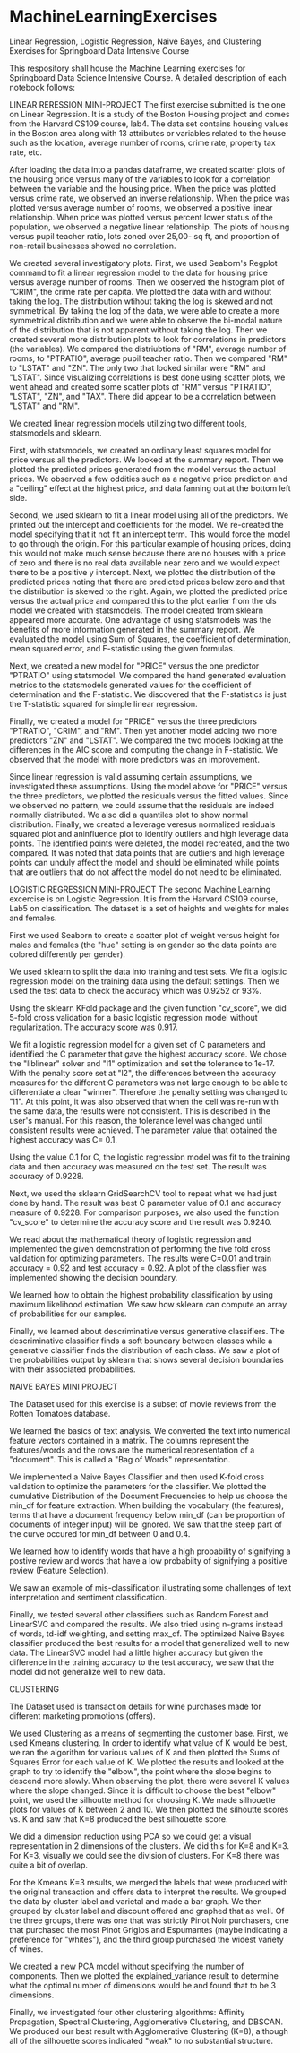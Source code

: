 # MachineLearningExercises
Linear Regression, Logistic Regression, Naive Bayes, and Clustering Exercises for Springboard Data Intensive Course

This respository shall house the Machine Learning exercises for Springboard Data Science Intensive Course.  A detailed description of each notebook follows:

LINEAR RERESSION MINI-PROJECT
The first exercise submitted is the one on Linear Regression.  It is a study of the Boston Housing project and comes from the Harvard CS109 course, lab4.  The data set contains housing values in the Boston area along with 13 attributes or variables related to the house such as the location, average number of rooms, crime rate, property tax rate, etc. 

After loading the data into a pandas dataframe, we created scatter plots of the housing price versus many of the variables to look for a correlation between the variable and the housing price.  When the price was plotted versus crime rate, we observed an inverse relationship.  When the price was plotted versus average number of rooms, we observed a positive linear relationship. When price was plotted versus percent lower status of the population, we observed a negative linear relationship.  The plots of housing versus pupil teacher ratio, lots zoned over 25,00- sq ft, and proportion of non-retail businesses showed no correlation.

We created several investigatory plots. First, we used Seaborn's Regplot command to fit a linear regression model to the data for housing price versus average number of rooms. Then we observed the histogram plot of "CRIM", the crime rate per capita. We plotted the data with and without taking the log.  The distribution wtihout taking the log is skewed and not symmetrical.  By taking the log of the data, we were able to create a more symmetrical distribution and we were able to observe the bi-modal nature of the distribution that is not apparent without taking the log.  Then we created several more distribution plots to look for correlations in predictors (the variables). We compared the distriubtions of "RM", average number of rooms, to "PTRATIO", average pupil teacher ratio.  Then we compared "RM" to "LSTAT" and "ZN".  The only two that looked similar were "RM" and "LSTAT". Since visualizing correlations is best done using scatter plots, we went ahead and created some scatter plots of "RM" versus "PTRATIO", "LSTAT", "ZN", and "TAX".  There did appear to be a correlation between "LSTAT" and "RM".

We created linear regression models utilizing two different tools, statsmodels and sklearn. 

First, with statsmodels, we created an ordinary least squares model for price versus all the predictors.  We looked at the summary report.  Then we plotted the predicted prices generated from the model versus the actual prices. We observed a few oddities such as a negative price prediction and a "ceiling" effect at the highest price, and data fanning out at the bottom left side.

Second, we used sklearn to fit a linear model using all of the predictors.  We printed out the intercept and coefficients for the model. We re-created the model specifying that it not fit an intercept term. This would force the model to go through the origin.  For this particular example of housing prices, doing this would not make much sense because there are no houses with a price of zero and there is no real data available near zero and we would expect there to be a positive y intercept.  Next, we plotted the distribution of the predicted prices noting that there are predicted prices below zero and that the distribution is skewed to the right.  Again, we plotted the predicted price versus the actual price and compared this to the plot earlier from the ols model we created with statsmodels.  The model created from sklearn appeared more accurate.  One advantage of using statsmodels was the benefits of more information generated in the summary report. We evaluated the model using Sum of Squares, the coefficient of determination, mean squared error, and F-statistic 
using the given formulas.

Next, we created a new model for "PRICE" versus the one predictor "PTRATIO" using statsmodel.  We compared the hand generated evaluation metrics to the statsmodels generated values for the coefficient of determination and the F-statistic. We discovered that the F-statistics is just the T-statistic squared for simple linear regression.

Finally, we created a model for "PRICE" versus the three predictors "PTRATIO", "CRIM", and "RM".  Then yet another model adding two more predictors "ZN" and "LSTAT".  We compared the two models looking at the differences in the AIC score and computing the change in F-statistic.  We observed that the model with more predictors was an improvement.

Since linear regression is valid assuming certain assumptions, we investigated these assumptions. Using the model above for "PRICE" versus the three predictors, we plotted the residuals versus the fitted values.  Since we observed no pattern, we could assume that the residuals are indeed normally distributed.  We also did a quantiles plot to show normal distribution.  Finally, we created a leverage veresus normalized residuals squared plot and aninfluence plot to identify outliers and high leverage data points.  The identified points were deleted, the model recreated, and the two compared. It was noted that data points that are outliers and high leverage points can unduly affect the model and should be eliminated while points that are outliers that do not affect the model do not need to be eliminated. 


LOGISTIC REGRESSION MINI-PROJECT
The second Machine Learning excercise is on Logistic Regression.  It is from the Harvard CS109 course, Lab5 on classification. The dataset is a set of heights and weights for males and females.  

First we used Seaborn to create a scatter plot of weight versus height for males and females (the "hue" setting is on gender so the data points are colored differently per gender).

We used sklearn to split the data into training and test sets. We fit a logistic regression model on the training data using the default settings.  Then we used the test data to check the accuracy which was 0.9252 or 93%. 

Using the sklearn KFold package and the given function "cv_score", we did  5-fold cross validation for a basic logistic regression model without regularization.  The accuracy score was 0.917.

We fit a logistic regression model for a given set of C parameters and identified the C parameter that gave the highest accuracy score. We chose the "liblinear" solver and "l1" optimization and set the tolerance to 1e-17.  With the penalty score set at "l2", the differences between the accuracy measures for the different C parameters was not large enough to be able to differentiate a clear "winner".  Therefore the penalty setting was changed to "l1".  At this point, it was also observed that when the cell was re-run with the same data, the results were not consistent.  This is described in the user's manual.  For this reason, the tolerance level was changed until consistent results were achieved. The parameter value that obtained the highest accuracy was C= 0.1.

Using the value 0.1 for C, the logistic regression model was fit to the training data and then accuracy was measured on the test set. The result was accuracy of 0.9228.

Next, we used the sklearn GridSearchCV tool to repeat what we had just done by hand.  The result was best C parameter value of 0.1 and accuracy measure of 0.9228.  For comparison purposes, we also used the function "cv_score" to determine the accuracy score and the result was 0.9240.

We read about the mathematical theory of logistic regression and implemented the given demonstration of performing the five fold cross validation for optimizing parameters.  The results were C=0.01 and train accuracy = 0.92 and test accuracy = 0.92.  A plot of the classifier was implemented showing the decision boundary.

We learned how to obtain the highest probability classification by using maximum likelihood estimation.  We saw how sklearn can compute an array of probabilities for our samples.

Finally, we learned about descriminative versus generative classifiers.  The descriminative classifier finds a soft boundary between classes while a generative classifier finds the distribution of each class.  We saw a plot of the probabilities output by sklearn that shows several decision boundaries with their associated probabilities.

NAIVE BAYES MINI PROJECT

The Dataset used for this exercise is a subset of movie reviews from the Rotten Tomatoes database. 

We learned the basics of text analysis.  We converted the text into numerical feature vectors contained in a matrix.  The columns represent the features/words and the rows are the numerical representation of a "document". This is called a "Bag of Words" representation. 

We implemented a Naive Bayes Classifier and then used K-fold cross validation to optimize the parameters for the classifier. We plotted the cumulative Distribution of the Document Frequencies to help us choose the min_df for feature extraction.  When building the vocabulary (the features), terms that have a document frequency below min_df (can be proportion of documents of integer input) will be ignored.  We saw that the steep part of the curve occured for min_df between 0 and 0.4. 

We learned how to identify words that have a high probability of signifying a postive review and words that have a low probabiity of signifying a positive review (Feature Selection). 

We saw an example of mis-classification illustrating some challenges of text interpretation and sentiment classification.  

Finally, we tested several other classifiers such as Random Forest and LinearSVC and compared the results. We also tried using n-grams instead of words, td-idf weighting, and setting max_df.  The optimized Naive Bayes classifier produced the best results for a model that generalized well to new data.  The LinearSVC model had a little higher accuracy but given the difference in the training accuracy to the test accuracy, we saw that the model did not generalize well to new data.

CLUSTERING

The Dataset used is transaction details for wine purchases made for different marketing promotions (offers).

We used Clustering as a means of segmenting the customer base.  First, we used Kmeans clustering.  In order to identify what value of K would be best, we ran the algorithm for various values of K and then plotted the Sums of Squares Error for each value of K. We plotted the results and looked at the graph to try to identify the "elbow", the point where the slope begins to descend more slowly.  When observing the plot, there were several K values where the slope changed.  Since it is difficult to choose the best "elbow" point, we used the silhoutte method for choosing K.  We made silhouette plots for values of K between 2 and 10.  We then plotted the silhoutte scores vs. K and saw that K=8 produced the best silhouette score.

We did a dimension reduction using PCA so we could get a visual representation in 2 dimensions of the clusters.  We did this for K=8 and K=3.  For K=3, visually we could see the division of clusters.  For K=8 there was quite a bit of overlap.

For the Kmeans K=3 results, we merged the labels that were produced with the original transaction and offers data to interpret the results.  We grouped the data by cluster label and varietal and made a bar graph.  We then grouped by cluster label and discount offered and graphed that as well.  Of the three groups, there was one that was strictly Pinot Noir purchasers, one that purchased the most Pinot Grigios and Espumantes (maybe indicating a preference for "whites"), and the third group purchased the widest variety of wines.

We created a new PCA model without specifying the number of components. Then we plotted the explained_variance result to determine what the optimal number of dimensions would be and found that to be 3 dimensions.

Finally, we investigated four other clustering algorithms: Affinity Propagation, Spectral Clustering, Agglomerative Clustering, and DBSCAN.  We produced our best result with Agglomerative Clustering (K=8), although all of the silhouette scores indicated "weak" to no substantial structure.

